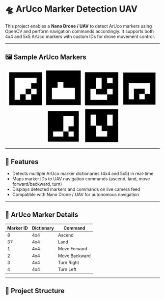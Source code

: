 # 🛸 ArUco Marker Detection UAV

This project enables a **Nano Drone / UAV** to detect ArUco markers using OpenCV and perform navigation commands accordingly. It supports both 4x4 and 5x5 ArUco markers with custom IDs for drone movement control.

---

## 🖼 Sample ArUco Markers

<p align="center">
  <img src="Aruco8.png" width="120" />
  <img src="Aruco37.png" width="120" />
  <img src="Aruco4.png" width="120" />
  <img src="aruco1.png" width="120" />
  <img src="aruco2.png" width="120" />
  <img src="aruco3.png" width="120" />
</p>


---

## 📌 Features

- Detects multiple ArUco marker dictionaries (4x4 and 5x5) in real-time  
- Maps marker IDs to UAV navigation commands (ascend, land, move forward/backward, turn)  
- Displays detected markers and commands on live camera feed  
- Compatible with Nano Drone / UAV for autonomous navigation  

---

## 🧩 ArUco Marker Details

| Marker ID | Dictionary | Command |
|-----------|------------|---------|
| 8         | 4x4        | Ascend  |
| 37        | 4x4        | Land    |
| 1         | 4x4        | Move Forward |
| 2         | 4x4        | Move Backward |
| 3         | 4x4        | Turn Right |
| 4         | 4x4        | Turn Left |

---

## 📁 Project Structure

